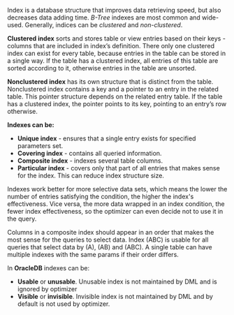 Index is a database structure that improves data retrieving speed, but also decreases data adding time. *B-Tree* indexes are most common and wide-used. Generally, indices can be *clustered* and *non-clustered*.

**Clustered index** sorts and stores table or view entries based on their keys - columns that are included in index’s definition. There only one clustered index can exist for every table, because entries in the table can be stored in a single way. If the table has a clustered index, all entries of this table are sorted according to it, otherwise entries in the table are unsorted.

**Nonclustered index** has its own structure that is distinct from the table. Nonclustered index contains a key and a pointer to an entry in the related table. This pointer structure depends on the related entry table. If the table has a clustered index, the pointer points to its key, pointing to an entry’s row otherwise.

**Indexes can be:**
- **Unique index** - ensures that a single entry exists for specified parameters set.
- **Covering index** - contains all queried information.
- **Composite index** - indexes several table columns.
- **Particular index** - covers only that part of all entries that makes sense for the index. This can reduce index structure size.

Indexes work better for more selective data sets, which means the lower the number of entries satisfying the condition, the higher the index's effectiveness. Vice versa, the more data wrapped in an index condition, the fewer index effectiveness, so the optimizer can even decide not to use it in the query.

Columns in a composite index should appear in an order that makes the most sense for the queries to select data. Index (ABC) is usable for all queries that select data by (A), (AB) and (ABC). A single table can have multiple indexes with the same params if their order differs.

In **OracleDB** indexes can be:
- **Usable** or **unusable**. Unusable index is not maintained by DML and is ignored by optimizer
- **Visible** or **invisible**. Invisible index is not maintained by DML and by default is not used by optimizer.
